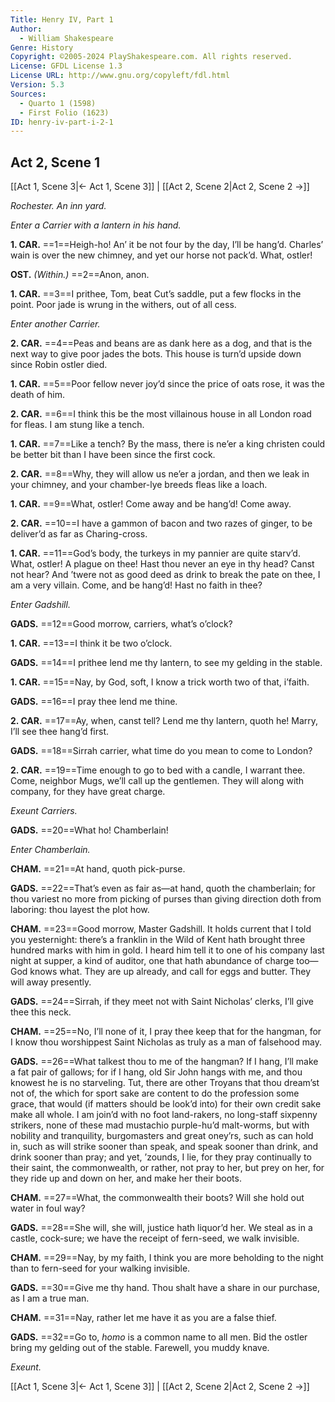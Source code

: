 ```yaml
---
Title: Henry IV, Part 1
Author: 
  - William Shakespeare
Genre: History
Copyright: ©2005-2024 PlayShakespeare.com. All rights reserved.
License: GFDL License 1.3
License URL: http://www.gnu.org/copyleft/fdl.html
Version: 5.3
Sources:
  - Quarto 1 (1598)
  - First Folio (1623)
ID: henry-iv-part-i-2-1
---
```


## Act 2, Scene 1
[[Act 1, Scene 3|← Act 1, Scene 3]] | [[Act 2, Scene 2|Act 2, Scene 2 →]]

*Rochester. An inn yard.*

*Enter a Carrier with a lantern in his hand.*

**1. CAR.**
==1==Heigh-ho! An’ it be not four by the day, I’ll be hang’d. Charles’ wain is over the new chimney, and yet our horse not pack’d. What, ostler!

**OST.**
*(Within.)*
==2==Anon, anon.

**1. CAR.**
==3==I prithee, Tom, beat Cut’s saddle, put a few flocks in the point. Poor jade is wrung in the withers, out of all cess.

*Enter another Carrier.*

**2. CAR.**
==4==Peas and beans are as dank here as a dog, and that is the next way to give poor jades the bots. This house is turn’d upside down since Robin ostler died.

**1. CAR.**
==5==Poor fellow never joy’d since the price of oats rose, it was the death of him.

**2. CAR.**
==6==I think this be the most villainous house in all London road for fleas. I am stung like a tench.

**1. CAR.**
==7==Like a tench? By the mass, there is ne’er a king christen could be better bit than I have been since the first cock.

**2. CAR.**
==8==Why, they will allow us ne’er a jordan, and then we leak in your chimney, and your chamber-lye breeds fleas like a loach.

**1. CAR.**
==9==What, ostler! Come away and be hang’d! Come away.

**2. CAR.**
==10==I have a gammon of bacon and two razes of ginger, to be deliver’d as far as Charing-cross.

**1. CAR.**
==11==God’s body, the turkeys in my pannier are quite starv’d. What, ostler! A plague on thee! Hast thou never an eye in thy head? Canst not hear? And ’twere not as good deed as drink to break the pate on thee, I am a very villain. Come, and be hang’d! Hast no faith in thee?

*Enter Gadshill.*

**GADS.**
==12==Good morrow, carriers, what’s o’clock?

**1. CAR.**
==13==I think it be two o’clock.

**GADS.**
==14==I prithee lend me thy lantern, to see my gelding in the stable.

**1. CAR.**
==15==Nay, by God, soft, I know a trick worth two of that, i’faith.

**GADS.**
==16==I pray thee lend me thine.

**2. CAR.**
==17==Ay, when, canst tell? Lend me thy lantern, quoth he! Marry, I’ll see thee hang’d first.

**GADS.**
==18==Sirrah carrier, what time do you mean to come to London?

**2. CAR.**
==19==Time enough to go to bed with a candle, I warrant thee. Come, neighbor Mugs, we’ll call up the gentlemen. They will along with company, for they have great charge.

*Exeunt Carriers.*

**GADS.**
==20==What ho! Chamberlain!

*Enter Chamberlain.*

**CHAM.**
==21==At hand, quoth pick-purse.

**GADS.**
==22==That’s even as fair as—at hand, quoth the chamberlain; for thou variest no more from picking of purses than giving direction doth from laboring: thou layest the plot how.

**CHAM.**
==23==Good morrow, Master Gadshill. It holds current that I told you yesternight: there’s a franklin in the Wild of Kent hath brought three hundred marks with him in gold. I heard him tell it to one of his company last night at supper, a kind of auditor, one that hath abundance of charge too—God knows what. They are up already, and call for eggs and butter. They will away presently.

**GADS.**
==24==Sirrah, if they meet not with Saint Nicholas’ clerks, I’ll give thee this neck.

**CHAM.**
==25==No, I’ll none of it, I pray thee keep that for the hangman, for I know thou worshippest Saint Nicholas as truly as a man of falsehood may.

**GADS.**
==26==What talkest thou to me of the hangman? If I hang, I’ll make a fat pair of gallows; for if I hang, old Sir John hangs with me, and thou knowest he is no starveling. Tut, there are other Troyans that thou dream’st not of, the which for sport sake are content to do the profession some grace, that would (if matters should be look’d into) for their own credit sake make all whole. I am join’d with no foot land-rakers, no long-staff sixpenny strikers, none of these mad mustachio purple-hu’d malt-worms, but with nobility and tranquility, burgomasters and great oney’rs, such as can hold in, such as will strike sooner than speak, and speak sooner than drink, and drink sooner than pray; and yet, ’zounds, I lie, for they pray continually to their saint, the commonwealth, or rather, not pray to her, but prey on her, for they ride up and down on her, and make her their boots.

**CHAM.**
==27==What, the commonwealth their boots? Will she hold out water in foul way?

**GADS.**
==28==She will, she will, justice hath liquor’d her. We steal as in a castle, cock-sure; we have the receipt of fern-seed, we walk invisible.

**CHAM.**
==29==Nay, by my faith, I think you are more beholding to the night than to fern-seed for your walking invisible.

**GADS.**
==30==Give me thy hand. Thou shalt have a share in our purchase, as I am a true man.

**CHAM.**
==31==Nay, rather let me have it as you are a false thief.

**GADS.**
==32==Go to, *homo* is a common name to all men. Bid the ostler bring my gelding out of the stable. Farewell, you muddy knave.

*Exeunt.*

[[Act 1, Scene 3|← Act 1, Scene 3]] | [[Act 2, Scene 2|Act 2, Scene 2 →]]